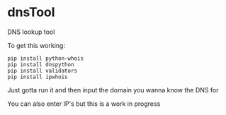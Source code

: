 # dnsTool
DNS lookup tool

To get this working:
```
pip install python-whois
pip install dnspython
pip install validators
pip install ipwhois
```
Just gotta run it and then input the domain you wanna know the DNS for 

You can also enter IP's but this is a work in progress
